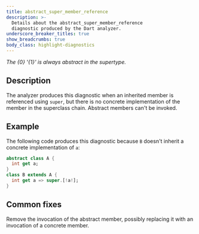 ```yaml
---
title: abstract_super_member_reference
description: >-
  Details about the abstract_super_member_reference
  diagnostic produced by the Dart analyzer.
underscore_breaker_titles: true
show_breadcrumbs: true
body_class: highlight-diagnostics
---
```


_The {0} '{1}' is always abstract in the supertype._

## Description

The analyzer produces this diagnostic when an inherited member is
referenced using `super`, but there is no concrete implementation of the
member in the superclass chain. Abstract members can't be invoked.

## Example

The following code produces this diagnostic because `B` doesn't inherit a
concrete implementation of `a`:

```dart
abstract class A {
  int get a;
}
class B extends A {
  int get a => super.[!a!];
}
```

## Common fixes

Remove the invocation of the abstract member, possibly replacing it with an
invocation of a concrete member.
